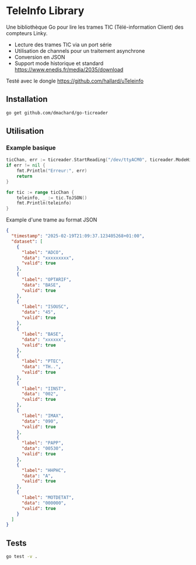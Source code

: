 # TeleInfo Library

Une bibliothèque Go pour lire les trames TIC (Télé-information Client) des compteurs Linky.
- Lecture des trames TIC via un port série
- Utilisation de channels pour un traitement asynchrone
- Conversion en JSON
- Support mode historique et standard https://www.enedis.fr/media/2035/download

Testé avec le dongle https://github.com/hallard/uTeleinfo

## Installation

```bash
go get github.com/dmachard/go-ticreader
```

## Utilisation

### Example basique

```go
ticChan, err := ticreader.StartReading("/dev/ttyACM0", ticreader.ModeHistorical)
if err != nil {
    fmt.Println("Erreur:", err)
    return
}

for tic := range ticChan {
    teleinfo, _ := tic.ToJSON()
    fmt.Println(teleinfo)
}
```

Example d'une trame au format JSON

```json
{
  "timestamp": "2025-02-19T21:09:37.123405268+01:00",
  "dataset": [
    {
      "label": "ADCO",
      "data": "xxxxxxxxx",
      "valid": true
    },
    {
      "label": "OPTARIF",
      "data": "BASE",
      "valid": true
    },
    {
      "label": "ISOUSC",
      "data": "45",
      "valid": true
    },
    {
      "label": "BASE",
      "data": "xxxxxx",
      "valid": true
    },
    {
      "label": "PTEC",
      "data": "TH..",
      "valid": true
    },
    {
      "label": "IINST",
      "data": "002",
      "valid": true
    },
    {
      "label": "IMAX",
      "data": "090",
      "valid": true
    },
    {
      "label": "PAPP",
      "data": "00530",
      "valid": true
    },
    {
      "label": "HHPHC",
      "data": "A",
      "valid": true
    },
    {
      "label": "MOTDETAT",
      "data": "000000",
      "valid": true
    }
  ]
}
```

## Tests

```bash
go test -v .
```
